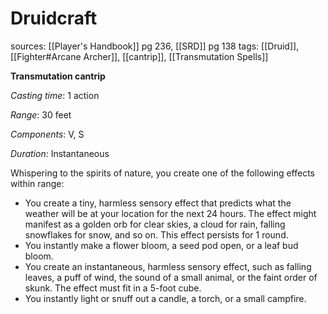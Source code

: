 # Druidcraft
sources: [[Player's Handbook]] pg 236, [[SRD]] pg 138
tags: [[Druid]], [[Fighter#Arcane Archer]], [[cantrip]], [[Transmutation Spells]]

**Transmutation cantrip**

*Casting time*: 1 action

*Range*: 30 feet

*Components*: V, S

*Duration*: Instantaneous

Whispering to the spirits of nature, you create one of the following effects within range:

* You create a tiny, harmless sensory effect that predicts what the weather will be at your location for the next 24 hours. The effect might manifest as a golden orb for clear skies, a cloud for rain, falling snowflakes for snow, and so on. This effect persists for 1 round.
* You instantly make a flower bloom, a seed pod open, or a leaf bud bloom.
* You create an instantaneous, harmless sensory effect, such as falling leaves, a puff of wind, the sound of a small animal, or the faint order of skunk. The effect must fit in a 5-foot cube.
* You instantly light or snuff out a candle, a torch, or a small campfire.
